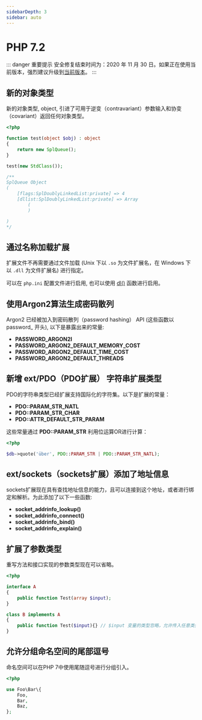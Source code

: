 ```yaml
---
sidebarDepth: 3
sidebar: auto
---
```


# PHP 7.2

::: danger 重要提示
安全修复结束时间为：2020 年 11 月 30 日。如果正在使用当前版本，强烈建议升级到[当前版本](https://www.php.net/supported-versions)。
:::

## 新的对象类型

新的对象类型, object, 引进了可用于逆变（contravariant）参数输入和协变（covariant）返回任何对象类型。

```php
<?php

function test(object $obj) : object
{
    return new SplQueue();
}

test(new StdClass()); 

/**
SplQueue Object
(
    [flags:SplDoublyLinkedList:private] => 4
    [dllist:SplDoublyLinkedList:private] => Array
        (
        )

)
*/
```

## 通过名称加载扩展

扩展文件不再需要通过文件加载 (Unix 下以 `.so` 为文件扩展名，在 Windows 下以 `.dll` 为文件扩展名) 进行指定。

可以在 `php.ini` 配置文件进行启用, 也可以使用 [dl()](https://www.php.net/manual/zh/function.dl.php) 函数进行启用。

## 使用Argon2算法生成密码散列

Argon2 已经被加入到密码散列（password hashing） API (这些函数以 password_ 开头), 以下是暴露出来的常量:

- **PASSWORD_ARGON2I**
- **PASSWORD_ARGON2_DEFAULT_MEMORY_COST**
- **PASSWORD_ARGON2_DEFAULT_TIME_COST**
- **PASSWORD_ARGON2_DEFAULT_THREADS**


## 新增 ext/PDO（PDO扩展） 字符串扩展类型

PDO的字符串类型已经扩展支持国际化的字符集。以下是扩展的常量：

- **PDO::PARAM_STR_NATL**
- **PDO::PARAM_STR_CHAR**
- **PDO::ATTR_DEFAULT_STR_PARAM**

这些常量通过 **PDO::PARAM_STR** 利用位运算OR进行计算：

```php
<?php

$db->quote('über', PDO::PARAM_STR | PDO::PARAM_STR_NATL);
```

## ext/sockets（sockets扩展）添加了地址信息

sockets扩展现在具有查找地址信息的能力，且可以连接到这个地址，或者进行绑定和解析。为此添加了以下一些函数:

- **socket_addrinfo_lookup()**
- **socket_addrinfo_connect()**
- **socket_addrinfo_bind()**
- **socket_addrinfo_explain()**
                            
## 扩展了参数类型

重写方法和接口实现的参数类型现在可以省略。

```php
<?php

interface A
{
    public function Test(array $input);
}

class B implements A
{
    public function Test($input){} // $input 变量的类型忽略，允许传入任意类型
}
```

## 允许分组命名空间的尾部逗号

命名空间可以在PHP 7中使用尾随逗号进行分组引入。

```php
<?php

use Foo\Bar\{
    Foo,
    Bar,
    Baz,
};
```
